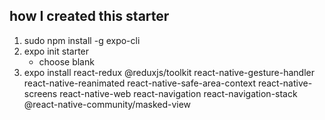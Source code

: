 ## how I created this starter
1. sudo npm install -g expo-cli
2. expo init starter
    - choose blank
3. expo install react-redux @reduxjs/toolkit react-native-gesture-handler react-native-reanimated react-native-safe-area-context react-native-screens react-native-web react-navigation react-navigation-stack @react-native-community/masked-view
